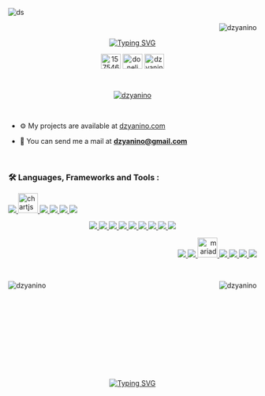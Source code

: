 ![ds](https://github.com/Dzyanino/Dzyanino/assets/111046359/b7e71098-7cf3-4a99-9615-d21832970cf8)


<p align="right"> <img src="https://komarev.com/ghpvc/?username=dzyanino&label=Profile%20views&color=0e75b6&style=flat" alt="dzyanino" /> </p>


<p align="center">
<a target="_blank" href="https://git.io/typing-svg"><img src="https://readme-typing-svg.demolab.com?font=Montserrat+Alternates&weight=600&size=28&duration=3500&pause=1500&color=00F77F&center=true&random=false&width=435&lines=Hi+there+%E2%B8%9C(%CB%99%EA%92%B3%E2%80%8B%CB%99+);I'm+Dzyanino;A+web+and+desktop+developer" alt="Typing SVG" /></a>
</p>
<p align="center">
<a target="_blank" href="https://stackoverflow.com/users/15754682" target="blank"><img align="center" src="https://raw.githubusercontent.com/rahuldkjain/github-profile-readme-generator/master/src/images/icons/Social/stack-overflow.svg" alt="15754682" height="30" width="40" /></a>
<a target="_blank" href="https://fb.com/donelidzyanino.manasintsoa" target="blank"><img align="center" src="https://raw.githubusercontent.com/rahuldkjain/github-profile-readme-generator/master/src/images/icons/Social/facebook.svg" alt="doneli dzyanino" height="30" width="40" /></a>
<a target="_blank" href="https://www.hackerrank.com/dzyanino" target="blank"><img align="center" src="https://raw.githubusercontent.com/rahuldkjain/github-profile-readme-generator/master/src/images/icons/Social/hackerrank.svg" alt="dzyanino" height="30" width="40" /></a>
</p>

<br />

<p align="center">
  <a target="_blank" href="https://github.com/ryo-ma/github-profile-trophy">
    <img src="https://github-profile-trophy.vercel.app/?username=dzyanino&theme=dracula&row=2&column=3&margin-w=15&margin-h=15&no-frame=true" alt="dzyanino" />
  </a>
</p>

<br />

- ⚙️ My projects are available at [dzyanino.com](dzyanino.com)

- 📧 You can send me a mail at **dzyanino@gmail.com**

<br />

<h3 align="left">🛠️ Languages, Frameworks and Tools :</h3>

<p align="left">
  <a target="_blank" href="https://getbootstrap.com" target="_blank" rel="noreferrer">
    <img src="https://skillicons.dev/icons?i=bootstrap" />
  </a>
  <a target="_blank" href="https://www.chartjs.org" target="_blank" rel="noreferrer">
    <img src="https://www.chartjs.org/media/logo-title.svg" alt="chartjs" width="40" height="40"/>
  </a>
  <a target="_blank" href="https://www.qt.io/" target="_blank" rel="noreferrer">
    <img src="https://skillicons.dev/icons?i=qt" />
  </a>
  <a target="_blank" href="https://sass-lang.com" target="_blank" rel="noreferrer">
    <img src="https://skillicons.dev/icons?i=sass" />
  </a>
  <a target="_blank" href="https://tailwindcss.com/" target="_blank" rel="noreferrer">
    <img src="https://skillicons.dev/icons?i=tailwind" />
  </a>
  <a target="_blank" href="https://vuetifyjs.com/en/" target="_blank" rel="noreferrer">
    <img src="https://skillicons.dev/icons?i=vuetify" />
  </a>
</p>
<p align="center">
  <a target="_blank" href="https://www.w3schools.com/cs/" target="_blank" rel="noreferrer">
    <img src="https://skillicons.dev/icons?i=cs" />
  </a>
  <a target="_blank" href="https://expressjs.com" target="_blank" rel="noreferrer">
    <img src="https://skillicons.dev/icons?i=expressjs" />
  </a>
  <a target="_blank" href="https://www.java.com" target="_blank" rel="noreferrer">
    <img src="https://skillicons.dev/icons?i=java" />
  </a>
  <a target="_blank" href="https://developer.mozilla.org/en-US/docs/Web/JavaScript" target="_blank" rel="noreferrer">
    <img src="https://skillicons.dev/icons?i=javascript" />
  </a>
  <a target="_blank" href="https://laravel.com/" target="_blank" rel="noreferrer">
    <img src="https://skillicons.dev/icons?i=laravel" />
  </a>
  <a target="_blank" href="https://nodejs.org" target="_blank" rel="noreferrer">
    <img src="https://skillicons.dev/icons?i=nodejs" />
  </a>
  <a target="_blank" href="https://nuxt.com/" target="_blank" rel="noreferrer">
    <img src="https://skillicons.dev/icons?i=nuxt" />
  </a>
  <a target="_blank" href="https://www.php.net" target="_blank" rel="noreferrer">
    <img src="https://skillicons.dev/icons?i=php" />
  </a>
  <a target="_blank" href="https://vuejs.org/" target="_blank" rel="noreferrer">
    <img src="https://skillicons.dev/icons?i=vue" />
  </a>
</p>
<p align="right">
  <a target="_blank" href="https://git-scm.com/" target="_blank" rel="noreferrer">
    <img src="https://skillicons.dev/icons?i=git" />
  </a>
  <a target="_blank" href="https://www.linux.org/" target="_blank" rel="noreferrer">
    <img src="https://skillicons.dev/icons?i=linux" />
  </a>
  <a target="_blank" href="https://mariadb.org/" target="_blank" rel="noreferrer">
    <img src="https://www.vectorlogo.zone/logos/mariadb/mariadb-icon.svg" alt="mariadb" width="40" height="40"/>
    </a>
  <a target="_blank" href="https://www.mongodb.com/" target="_blank" rel="noreferrer">
    <img src="https://skillicons.dev/icons?i=mongodb" />
  </a>
  <a target="_blank" href="https://www.mysql.com/" target="_blank" rel="noreferrer">
    <img src="https://skillicons.dev/icons?i=mysql" />
  </a>
  <a target="_blank" href="https://www.postgresql.org" target="_blank" rel="noreferrer">
    <img src="https://skillicons.dev/icons?i=postgresql" />
  </a>
  <a target="_blank" href="https://www.sqlite.org/" target="_blank" rel="noreferrer">
    <img src="https://skillicons.dev/icons?i=sqlite" />
  </a>
</p>

<br />

<div>
  <p><img align="left" src="https://github-readme-stats.vercel.app/api/top-langs?username=dzyanino&show_icons=true&locale=en&layout=compact" alt="dzyanino" /></p>
  <p>&nbsp;<img align="right" src="https://github-readme-stats.vercel.app/api?username=dzyanino&show_icons=true&locale=en" alt="dzyanino" /></p><br />
</div>

<br />
<br />
<br />
<br />
<br />
<br />
<br />
<br />

<p align="center">
<a href="https://git.io/typing-svg"><img src="https://readme-typing-svg.demolab.com?font=Montserrat+Alternates&weight=600&size=28&duration=3500&pause=1500&color=00F77F&center=true&random=false&width=435&lines=Got+a+problem+to+solve+%3F;I+can+help+right+away" alt="Typing SVG" /></a>
</p>



